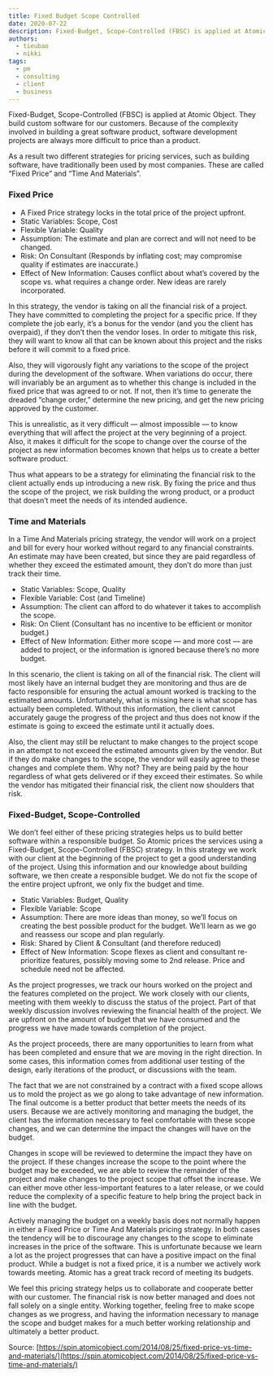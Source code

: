 ```yaml
---
title: Fixed Budget Scope Controlled
date: 2020-07-22
description: Fixed-Budget, Scope-Controlled (FBSC) is applied at Atomic Object.
authors: 
  - tieubao
  - nikki
tags: 
  - pm
  - consulting 
  - client
  - business
---
```


Fixed-Budget, Scope-Controlled (FBSC) is applied at Atomic Object. They build custom software for our customers. Because of the complexity involved in building a great software product, software development projects are always more difficult to price than a product.

As a result two different strategies for pricing services, such as building software, have traditionally been used by most companies. These are called “Fixed Price” and “Time And Materials”.

### Fixed Price
* A Fixed Price strategy locks in the total price of the project upfront.
* Static Variables: Scope, Cost
* Flexible Variable: Quality
* Assumption: The estimate and plan are correct and will not need to be changed.
* Risk: On Consultant (Responds by inflating cost; may compromise quality if estimates are inaccurate.)
* Effect of New Information: Causes conflict about what’s covered by the scope vs. what requires a change order. New ideas are rarely incorporated.

In this strategy, the vendor is taking on all the financial risk of a project. They have committed to completing the project for a specific price. If they complete the job early, it’s a bonus for the vendor (and you the client has overpaid), if they don’t then the vendor loses. In order to mitigate this risk, they will want to know all that can be known about this project and the risks before it will commit to a fixed price.

Also, they will vigorously fight any variations to the scope of the project during the development of the software. When variations do occur, there will invariably be an argument as to whether this change is included in the fixed price that was agreed to or not. If not, then it’s time to generate the dreaded “change order,” determine the new pricing, and get the new pricing approved by the customer.

This is unrealistic, as it very difficult — almost impossible — to know everything that will affect the project at the very beginning of a project.  Also, it makes it difficult for the scope to change over the course of the project as new information becomes known that helps us to create a better software product.

Thus what appears to be a strategy for eliminating the financial risk to the client actually ends up introducing a new risk. By fixing the price and thus the scope of the project, we risk building the wrong product, or a product that doesn’t meet the needs of its intended audience.

### Time and Materials
In a Time And Materials pricing strategy, the vendor will work on a project and bill for every hour worked without regard to any financial constraints. An estimate may have been created, but since they are paid regardless of whether they exceed the estimated amount, they don’t do more than just track their time.

* Static Variables: Scope, Quality
* Flexible Variable: Cost (and Timeline)
* Assumption: The client can afford to do whatever it takes to accomplish the scope.
* Risk: On Client (Consultant has no incentive to be efficient or monitor budget.)
* Effect of New Information: Either more scope — and more cost — are added to project, or the information is ignored because there’s no more budget.

In this scenario, the client is taking on all of the financial risk. The client will most likely have an internal budget they are monitoring and thus are de facto responsible for ensuring the actual amount worked is tracking to the estimated amounts. Unfortunately, what is missing here is what scope has actually been completed. Without this information, the client cannot accurately gauge the progress of the project and thus does not know if the estimate is going to exceed the estimate until it actually does.

Also, the client may still be reluctant to make changes to the project scope in an attempt to not exceed the estimated amounts given by the vendor. But if they do make changes to the scope, the vendor will easily agree to these changes and complete them. Why not? They are being paid by the hour regardless of what gets delivered or if they exceed their estimates.
So while the vendor has mitigated their financial risk, the client now shoulders that risk.

### Fixed-Budget, Scope-Controlled
We don’t feel either of these pricing strategies helps us to build better software within a responsible budget. So Atomic prices the services using a Fixed-Budget, Scope-Controlled (FBSC) strategy. In this strategy we work with our client at the beginning of the project to get a good understanding of the project. Using this information and our knowledge about building software, we then create a responsible budget. We do not fix the scope of the entire project upfront, we only fix the budget and time.

* Static Variables: Budget, Quality
* Flexible Variable: Scope
* Assumption: There are more ideas than money, so we’ll focus on creating the best possible product for the budget. We’ll learn as we go and reassess our scope and plan regularly.
* Risk: Shared by Client & Consultant (and therefore reduced)
* Effect of New Information: Scope flexes as client and consultant re-prioritize features, possibly moving some to 2nd release. Price and schedule need not be affected.

As the project progresses, we track our hours worked on the project and the features completed on the project. We work closely with our clients, meeting with them weekly to discuss the status of the project. Part of that weekly discussion involves reviewing the financial health of the project. We are upfront on the amount of budget that we have consumed and the progress we have made towards completion of the project.

As the project proceeds, there are many opportunities to learn from what has been completed and ensure that we are moving in the right direction. In some cases, this information comes from additional user testing of the design, early iterations of the product, or discussions with the team.

The fact that we are not constrained by a contract with a fixed scope allows us to mold the project as we go along to take advantage of new information. The final outcome is a better product that better meets the needs of its users. Because we are actively monitoring and managing the budget, the client has the information necessary to feel comfortable with these scope changes, and we can determine the impact the changes will have on the budget.

Changes in scope will be reviewed to determine the impact they have on the project. If these changes increase the scope to the point where the budget may be exceeded, we are able to review the remainder of the project and make changes to the project scope that offset the increase.  We can either move other less-important features to a later release, or we could reduce the complexity of a specific feature to help bring the project back in line with the budget.

Actively managing the budget on a weekly basis does not normally happen in either a Fixed Price or Time And Materials pricing strategy. In both cases the tendency will be to discourage any changes to the scope to eliminate increases in the price of the software. This is unfortunate because we learn a lot as the project progresses that can have a positive impact on the final product.
While a budget is not a fixed price, it is a number we actively work towards meeting. Atomic has a great track record of meeting its budgets.

We feel this pricing strategy helps us to collaborate and cooperate better with our customer. The financial risk is now better managed and does not fall solely on a single entity. Working together, feeling free to make scope changes as we progress, and having the information necessary to manage the scope and budget makes for a much better working relationship and ultimately a better product.

Source: [https://spin.atomicobject.com/2014/08/25/fixed-price-vs-time-and-materials/](https://spin.atomicobject.com/2014/08/25/fixed-price-vs-time-and-materials/)
